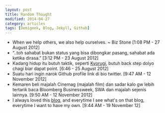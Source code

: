```yaml
---
layout: post
title: Random Thought
modified: 2014-04-27
category: articles
tags: [Demigeek, Blog, Jekyll, Github]
---
```


- When we help others, we also help ourselves. ~ Biz Stone [1:08 PM - 27 August 2012]
- “..toh sahabat bukan status yang bisa dibongkar pasang, sahabat ada ketika dirasa.” [3:12 PM - 23 August 2012]
- Kadang hidup itu butuh taktik, seperti [Kyorugi](http://www.youtube.com/watch?v=zlFJ0TURYuM), butuh back step dolyo chagi biar dapat point. [6:46 - 25 August 2012]
- Suatu hari ingin narok Github profile link di bio twitter. [9:47 AM - 12 November 2012]
- Kemaren beli majalah Cinemag (majalah film) dan sadar kalo gw lebih tertarik baca Bloomberg Businessweek, SWA dan majalah sejenis lainnya. [9:50 AM - 12 November 2012]
- I always loved this [blog](http://http://www.officesnapshots.com/ "Title"), and everytime I see what's on that blog, everytime I want to have my own. [9:44 AM - 19 November 12]
